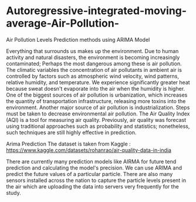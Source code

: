 # Autoregressive-integrated-moving-average-Air-Pollution-
Air Pollution Levels Prediction methods using ARIMA Model 

Everything that surrounds us makes up the environment. Due to human activity and natural disasters, the 
environment is becoming increasingly contaminated; Perhaps the most dangerous among these is air 
pollution. 
The climatic variables the concentration of air pollutants in ambient air is controlled by factors such as 
atmospheric wind velocity, wind patterns, relative humidity, and temperature. We experience significantly 
greater heat because sweat doesn't evaporate into the air when the humidity is higher. 
One of the biggest sources of air pollution is urbanization, which increases the quantity of transportation 
infrastructure, releasing more toxins into the environment. Another major source of air pollution is 
industrialization. Steps must be taken to decrease environmental air pollution. The Air Quality Index (AQI) is a 
tool for measuring air quality. Previously, air quality was forecast using traditional approaches such as 
probability and statistics; nonetheless, such techniques are still highly effective in prediction. 

Arima Prediction
The dataset is taken from Kaggle : https://www.kaggle.com/datasets/rohanrao/air-quality-data-in-india

There are currently many prediction models like AIRMA for future tend prediction and calculating the model's 
precision. We can use ARIMA and predict the future values of a particular particle. There are also many sensors 
installed across the nation to capture the particle levels present in the air which are uploading the data into 
servers very frequently for the study. 
